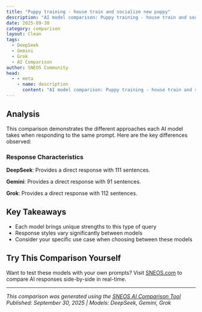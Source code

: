 ```yaml
---
title: "Puppy training - house train and socialize new puppy"
description: "AI model comparison: Puppy training - house train and socialize new puppy..."
date: 2025-09-30
category: comparison
layout: Clean
tags:
  - DeepSeek
  - Gemini
  - Grok
  - AI Comparison
author: SNEOS Community
head:
  - - meta
    - name: description
      content: "AI model comparison: Puppy training - house train and socialize new puppy..."
---
```


<ChatComparison
  title="Puppy training - house train and socialize new puppy"
  prompt="Puppy training - house train and socialize new puppy"
  :responses='{"DeepSeek": "Of course! Bringing home a new puppy is an exciting and joyful time. Proper training from the start sets the foundation for a well-behaved, happy, and confident dog. This guide will focus on the two most critical early areas: **House Training** and **Socialization**.\n\n---\n\n### Part 1: House Training (Potty Training)\n\nThe key to house training is **management, consistency, and positive reinforcement.** Puppies have small bladders and limited control, so accidents are normal. Your job is to make it easy for them to get it right.\n\n#### The Golden Rules:\n1. **Supervision is Key:** When your puppy is loose in the house, keep your eyes on them. Use a leash tethered to you or a playpen to limit their access.\n2. **A Schedule is Your Best Friend:** Puppies thrive on routine. Take them out:\n * First thing in the morning.\n * Immediately after waking up from a nap.\n * 15-20 minutes after eating or drinking.\n * After a vigorous play session.\n * Right before bedtime.\n * **Generally, a puppy can \u0022hold it\u0022 for about one hour per month of age, plus one.** So, a 2-month-old puppy needs to go out every 2-3 hours.\n3. **Choose a Potty Spot:** Always take them to the same spot outside. The smell will trigger them to go.\n\n#### The Step-by-Step Process:\n\n1. **Go to Your Spot:** Take your puppy on a leash directly to their potty spot. Don\u0027t let them play or wander first.\n2. **Use a Cue Word:** As they are in the act of eliminating, say a calm, consistent cue like \u0022Go Potty\u0022 or \u0022Do Your Business.\u0022 This will eventually allow you to prompt them on command.\n3. **Praise and Reward!** The **moment** they finish, give them enthusiastic praise and a high-value treat. This is the most important step! They must connect the action with the reward.\n4. **Clean Accidents Thoroughly:** If you catch them in the act, interrupt with a gentle \u0022Oops!\u0022 or a clap and immediately take them to their potty spot. Praise if they finish there.\n * **Never** punish, yell, or rub their nose in it. This only creates fear and secrecy.\n * Clean all accidents with an **enzymatic cleaner** (like Nature\u0027s Miracle) to completely eliminate the scent, which would otherwise attract them back to the same spot.\n\n#### Crate Training is a Huge Help:\n* Dogs naturally avoid soiling their sleeping area. A properly sized crate (just big enough to stand up, turn around, and lie down) encourages them to \u0022hold it.\u0022\n* The crate is not a prison; it\u0027s their safe den. Make it cozy with a blanket and toys, and feed them meals inside.\n\n---\n\n### Part 2: Socialization\n\nSocialization is about **positively exposing** your puppy to the wide variety of people, places, sounds, animals, and experiences they will encounter in their life. The prime socialization window is between **3 and 16 weeks of age.** Positive experiences during this time are crucial for preventing fear and aggression later.\n\n#### The Golden Rules:\n1. **Quality Over Quantity:** It\u0027s not about meeting every single person or dog. It\u0027s about ensuring each new experience is **positive and not overwhelming.**\n2. **Let the Puppy Choose:** Never force a puppy to interact with something they are scared of. Let them observe from a distance and approach in their own time.\n3. **Pace Yourself:** A few short, positive outings are better than one long, scary one.\n\n#### What to Socialize Your Puppy With:\n\n**People:**\n* Men, women, children (supervised closely!), people of different ethnicities, people wearing hats, sunglasses, uniforms, using canes or walkers.\n* **How:** Have new people sit down and offer your puppy a treat. Let the puppy approach them.\n\n**Other Dogs and Animals:**\n* **Puppy Kindergarten Classes are the BEST way to do this!** They provide a controlled, safe environment with vaccinated puppies.\n* Arrange playdates with known, healthy, and gentle adult dogs or vaccinated puppies.\n* Expose them to cats (from a safe distance) and other animals they might see.\n\n**Environments and Surfaces:**\n* Take them to (but don\u0027t let them walk in public places until fully vaccinated):\n * Parks (carry them or use a stroller).\n * Outdoor patios of cafes.\n * Quiet parking lots.\n * Pet-friendly stores (like Home Depot).\n* Let them walk on different surfaces: grass, concrete, gravel, carpet, tile, a wobbly board, a blanket.\n\n**Sounds and Sights:**\n* Play soundtracks of common noises at a low volume while giving treats (vacuum cleaners, thunderstorms, fireworks, doorbells, children shouting).\n* Expose them to: cars, bikes, skateboards, umbrellas opening, shopping carts.\n\n#### How to Do It Right: The \u0022Treat Party\u0022 Method\nWhenever your puppy encounters something new, make it rain delicious treats (tiny pieces of chicken, cheese, or hot dog).\n* See a person in a hat? *Treat!*\n* Hear a garbage truck? *Treat!*\n* Walk on a grate? *Treat!*\n\nThis conditions them to think, \u0022New things make good stuff happen!\u0022\n\n---\n\n### Combining Both: A Sample Puppy Schedule (for an 8-10 week old)\n\n* **7:00 AM:** Immediate trip outside to potty. Praise/Treat.\n* **7:15 AM:** Breakfast, then water.\n* **7:45 AM:** Trip outside to potty. Praise/Treat.\n* **8:00 - 9:00 AM:** Supervised playtime and short (5-minute) training sessions (practice \u0022Sit,\u0022 \u0022Name,\u0022 \u0022Come\u0022).\n* **9:00 AM:** Trip outside, then into the crate for a nap.\n* **11:00 AM:** Trip outside, then a socialization outing (e.g., sit on the front porch and watch the world go by with treats).\n* **12:00 PM:** Lunch, then water. Trip outside 20 mins later.\n* **1:00 - 2:00 PM:** Playtime and training.\n* **2:00 PM:** Trip outside, then nap in crate.\n* **4:00 PM:** Trip outside, then another short socialization activity.\n* **5:00 PM:** Dinner, then water. Trip outside 20 mins later.\n* **6:00 - 8:00 PM:** Quiet, supervised play. Practice settling on a mat.\n* **8:00 PM:** Last call for water (adjust based on your bedtime).\n* **10:00 PM:** Final potty trip before bed, then into the crate for the night.\n\n**Final Pro Tips:**\n* **Patience is everything.** There will be setbacks. Just stay consistent.\n* **Enroll in a Puppy Class.** It\u0027s invaluable for socialization and learning how to communicate with your dog.\n* **Hand-feed some meals.** This builds a powerful bond and makes you the source of all good things.\n* **Enjoy it!** The puppy phase is fleeting. Take lots of pictures and cherish the moments of chaos and cuddles.\n\nYou are your puppy\u0027s whole world. By providing clear guidance, patience, and lots of love, you\u0027re setting them up for a lifetime of happiness by your side. Good luck", "Gemini": "Okay, let\u0027s get your new puppy on the right track with house training and socialization! This is a crucial period for their development, and with consistent effort, you can set them up for success.\n\n**I. House Training**\n\n* **Understanding the Basics:**\n * **Consistency is Key:** A consistent routine is the most important factor in house training.\n * **Positive Reinforcement:** Reward successful potty breaks immediately and enthusiastically. Avoid punishment for accidents.\n * **Supervision:** Closely supervise your puppy at all times when they are not confined. This allows you to anticipate their needs and prevent accidents.\n * **Crate Training (Optional, but Highly Recommended):** Dogs naturally avoid soiling their sleeping area. A crate can be a valuable tool for house training and provides a safe den for your puppy.\n * **Understand Puppy Bladders:** Puppies have small bladders and can\u0027t hold it for long. A general rule of thumb is that a puppy can hold their bladder for approximately one hour per month of age (e.g., a 3-month-old puppy can hold it for about 3 hours). However, this varies between individual dogs, and all dogs need to go out at least every 6-8 hours.\n\n* **Establishing a Routine:**\n * **Frequent Potty Breaks:** Take your puppy out frequently, especially:\n * First thing in the morning\n * Immediately after waking up from naps\n * After playing\n * After eating or drinking\n * Before bedtime\n * Every 2-3 hours, especially for young puppies.\n * **Designated Potty Spot:** Choose a specific spot in your yard for your puppy to eliminate. Take them to that spot every time. The scent will help encourage them to go.\n * **\u0022Go Potty\u0022 Cue:** Use a specific phrase like \u0022Go potty\u0022 or \u0022Do your business\u0022 when you take your puppy to their spot. This will eventually become a cue for them to eliminate on command.\n * **Wait Patiently:** Give your puppy a few minutes to eliminate. If they don\u0027t go, take them back inside and try again in 15-20 minutes.\n\n* **Dealing with Accidents:**\n * **Don\u0027t Punish:** Never scold or punish your puppy for accidents. This will only make them afraid of you and may make them sneaky about eliminating indoors.\n * **Interrupt and Redirect:** If you catch your puppy in the act of eliminating indoors, interrupt them with a firm \u0022Uh-oh!\u0022 or a clap, and immediately take them outside to their designated spot. If they finish outside, praise and reward them.\n * **Clean Thoroughly:** Clean up accidents immediately with an enzymatic cleaner specifically designed for pet messes. This will eliminate the odor and prevent your puppy from being attracted to that spot again. Regular cleaners won\u0027t remove the scent completely.\n\n* **Crate Training (If Using):**\n * **Introduction:** Make the crate a positive experience. Place treats, toys, and comfortable bedding inside.\n * **Gradual Acclimation:** Start by feeding your puppy their meals in the crate with the door open. Gradually increase the time they spend in the crate with the door closed.\n * **Never Use as Punishment:** The crate should never be used as a punishment.\n * **Potty Breaks:** Always take your puppy outside immediately after they come out of the crate.\n\n* **Important Tips:**\n * **Water Intake:** Don\u0027t restrict water unless specifically directed by a veterinarian. Just be mindful of water intake before bedtime.\n * **Feeding Schedule:** A consistent feeding schedule can help regulate your puppy\u0027s bowel movements.\n * **Monitor Stool:** Keep an eye on your puppy\u0027s stool consistency. Diarrhea or constipation can indicate a health issue.\n * **Consult a Vet:** If you\u0027re having significant difficulties with house training, consult your veterinarian to rule out any underlying medical conditions.\n\n**II. Socialization**\n\n* **The Critical Period:** The socialization period for puppies is generally between 3 and 16 weeks of age. During this time, they are most receptive to new experiences.\n* **Why Socialization is Important:** Proper socialization helps prevent fear, aggression, and other behavioral problems later in life. It allows your puppy to become confident and well-adjusted in various environments.\n* **Exposing Your Puppy to a Variety of Experiences:**\n * **People:** Introduce your puppy to people of all ages, races, sizes, and genders. Include people wearing hats, glasses, and beards.\n * **Sounds:** Expose your puppy to a variety of sounds, such as traffic, children playing, vacuum cleaners, doorbells, and fireworks (start with low volume and gradually increase it).\n * **Sights:** Take your puppy to different places, such as parks, stores (that allow dogs), and busy streets.\n * **Surfaces:** Walk your puppy on different surfaces, such as grass, concrete, wood, carpet, and tile.\n * **Objects:** Introduce your puppy to various objects, such as umbrellas, bicycles, strollers, and wheelchairs.\n * **Animals:** Introduce your puppy to other dogs (vaccinated and friendly) and cats, as well as other animals they may encounter, such as birds, squirrels, and horses (from a safe distance).\n\n* **Making Socialization Positive:**\n * **Positive Reinforcement:** Always reward your puppy with treats, praise, and toys when they are calm and relaxed around new people, places, and things.\n * **Go at Your Puppy\u0027s Pace:** Never force your puppy into a situation they are uncomfortable with. Allow them to approach new things at their own pace.\n * **Short and Sweet:** Keep socialization sessions short and positive. End on a good note.\n * **Avoid Overwhelming:** Don\u0027t overwhelm your puppy with too much stimulation at once. Start with small exposures and gradually increase the intensity.\n * **Observe Body Language:** Pay attention to your puppy\u0027s body language. If they are showing signs of fear or anxiety (e.g., tail tucked, ears back, lip licking, yawning, whale eye), remove them from the situation.\n\n* **Socialization Strategies:**\n * **Puppy Classes:** Enroll your puppy in a puppy socialization class. These classes provide a safe and structured environment for puppies to interact with each other.\n * **Controlled Playdates:** Arrange playdates with other vaccinated and friendly dogs.\n * **Positive Exposure Walks:** Take your puppy on walks in different environments, focusing on positive experiences.\n * **Car Rides:** Get your puppy used to riding in the car.\n * **Grooming:** Get your puppy used to being handled and groomed by practicing brushing, nail trimming, and ear cleaning.\n * **Handling Exercises:** Practice handling your puppy\u0027s paws, ears, and mouth. This will make vet visits and grooming easier in the future.\n\n* **Important Considerations:**\n * **Vaccination Status:** Consult your veterinarian about when it\u0027s safe to start socializing your puppy, especially with other dogs, based on their vaccination schedule. Weigh the risks and benefits.\n * **Health:** Make sure your puppy is healthy before exposing them to other animals.\n * **Supervision:** Always supervise your puppy when they are interacting with other animals or people.\n * **Safety:** Prioritize your puppy\u0027s safety above all else.\n\n**III. Additional Tips**\n\n* **Basic Obedience Training:** Start basic obedience training early. Teach your puppy commands such as \u0022sit,\u0022 \u0022stay,\u0022 \u0022come,\u0022 and \u0022leave it.\u0022 This will help you establish clear communication and control.\n* **Consistency is Key:** Be consistent with your training and socialization efforts. The more consistent you are, the faster your puppy will learn.\n* **Patience is Essential:** Puppyhood can be challenging. Be patient with your puppy and remember that they are still learning.\n* **Seek Professional Help:** If you are struggling with house training, socialization, or any other behavioral issues, don\u0027t hesitate to consult a professional dog trainer or behaviorist.\n\n**Example Socialization Checklist (Modify to fit your lifestyle and location):**\n\n* [ ] Met 10 different people (men, women, children, different ethnicities)\n* [ ] Heard a vacuum cleaner\n* [ ] Heard a lawnmower\n* [ ] Ridden in a car\n* [ ] Walked on grass\n* [ ] Walked on pavement\n* [ ] Played with a toy\n* [ ] Met a friendly, vaccinated dog\n* [ ] Heard a baby crying\n* [ ] Walked past a busy street\n* [ ] Heard a doorbell\n* [ ] Experienced being brushed\n\nRemember to always tailor your approach to your puppy\u0027s individual personality and needs. Good luck! Enjoy this special time with your new companion.\n", "Grok": "House training and socializing a new puppy are crucial steps in helping them become a well-adjusted, happy, and obedient companion. These processes take time, patience, and consistency, but with the right approach, your puppy will learn quickly. Below, I\u0027ll break down how to house train and socialize your new puppy in detail.\n\n---\n\n### **1. House Training a Puppy**\nHouse training (or potty training) teaches your puppy where and when to go to the bathroom. The goal is to prevent accidents indoors and establish a routine for outdoor bathroom breaks.\n\n#### **Key Principles for House Training**\n- **Consistency**: Stick to a regular schedule for feeding, bathroom breaks, and bedtime.\n- **Supervision**: Keep an eye on your puppy at all times to catch accidents before they happen.\n- **Positive Reinforcement**: Reward good behavior with treats, praise, or play.\n- **Patience**: Puppies have small bladders and limited control\u2014expect accidents and avoid punishment.\n\n#### **Steps to House Train Your Puppy**\n1. **Establish a Routine**\n - Take your puppy outside to the same spot every time they need to go. Puppies usually need to go after waking up, eating, drinking, playing, and every 1-2 hours (depending on age).\n - A general rule for bladder control is that a puppy can hold it for their age in months plus one hour (e.g., a 3-month-old puppy can hold it for about 4 hours). This applies during the day; overnight may be shorter.\n\n2. **Choose a Bathroom Spot**\n - Pick a specific area outside for your puppy to eliminate. The consistent scent will help them understand this is their \u0022bathroom.\u0022\n - Use a cue word like \u0022go potty\u0022 or \u0022hurry up\u0022 while they\u2019re eliminating to associate the command with the action.\n\n3. **Watch for Signs**\n - Look for cues that your puppy needs to go, such as sniffing, circling, whining, or heading toward the door.\n - If you see these signs, take them out immediately.\n\n4. **Reward Success**\n - As soon as your puppy finishes going outside, praise them enthusiastically and give a small treat. Positive reinforcement helps them understand they did the right thing.\n - Timing is key\u2014reward them immediately after they finish, not when they come back inside.\n\n5. **Handle Accidents Calmly**\n - If your puppy has an accident indoors, don\u2019t shout or punish them. This can create fear and confuse them.\n - Interrupt them mid-accident with a firm \u201CNo\u201D or clap, then quickly take them outside to finish. Clean the area thoroughly with an enzymatic cleaner to remove the scent and prevent repeat accidents.\n \n6. **Use a Crate or Confinement Area**\n - Puppies naturally avoid soiling their sleeping area, so crate training can be a helpful tool. Use a crate that\u2019s just big enough for them to stand, turn around, and lie down in.\n - When you can\u2019t supervise, keep them in the crate or a gated-off area with puppy pads (if necessary). Gradually reduce reliance on pads as they learn to go outside.\n - Never leave a puppy in a crate for too long\u2014follow the age guideline above for maximum time.\n\n7. **Adjust as They Grow**\n - As your puppy gets older, they\u2019ll gain better bladder control and need fewer bathroom breaks. Continue reinforcing the routine until they consistently go outside.\n\n#### **House Training Timeline**\n- Most puppies can be house trained by 4-6 months, though some may take longer.\n- Small breeds or brachycephalic breeds (like Chihuahuas or Bulldogs) may take longer due to smaller bladders or stubborn personalities.\n\n---\n\n### **2. Socializing a Puppy**\nSocialization is the process of exposing your puppy to a variety of people, animals, environments, and experiences in a positive way. The goal is to build their confidence and prevent fear or aggression later in life. The critical socialization period for puppies is between 3 and 14 weeks, so start early if possible.\n\n#### **Key Principles for Socialization**\n- **Start Early but Safe**: Begin socialization as soon as you bring your puppy home, but avoid exposing them to unvaccinated dogs or risky areas until they\u2019ve had their initial vaccinations (consult your vet, usually around 8-12 weeks).\n- **Positive Experiences**: Ensure every new interaction is calm and rewarding to build positive associations.\n- **Gradual Exposure**: Introduce new things slowly to avoid overwhelming your puppy.\n- **Ongoing Process**: Socialization doesn\u2019t stop after puppyhood\u2014continue exposing them to new experiences throughout their life.\n\n#### **Steps to Socialize Your Puppy**\n1. **Introduce People**\n - Let your puppy meet a variety of people (different ages, genders, appearances, etc.). Encourage friends and family to offer treats or gentle petting.\n - Teach your puppy to stay calm during greetings by asking people to ignore them until they\u2019re sitting or relaxed.\n - Expose them to people wearing hats, sunglasses, uniforms, or using wheelchairs/walkers to prevent fear of unfamiliar appearances.\n\n2. **Meet Other Dogs and Animals**\n - Arrange playdates with friendly, vaccinated dogs. Puppy classes are a great way to do this safely under supervision.\n - Start with calm, well-mannered dogs to avoid overwhelming your puppy. Watch for body language\u2014ensure both dogs are comfortable and not overly dominant or fearful.\n - If you have other pets (cats, etc.), introduce them slowly in a controlled setting, using gates or leashes at first.\n\n3. **Expose to Different Environments**\n - Take your puppy to new places like parks, pet-friendly stores, or outdoor cafes (once vaccinated). Start with quieter areas and build up to busier ones.\n - Let them experience different surfaces (grass, pavement, gravel) and sounds (cars, sirens, vacuums). Pair these with treats or praise to create positive associations.\n\n4. **Teach Handling and Grooming**\n - Get your puppy used to being touched everywhere (paws, ears, mouth, tail) to prepare them for vet visits and grooming.\n - Practice brushing, nail trimming, and bath time early on, rewarding them for staying calm.\n\n5. **Attend Puppy Classes**\n - Enroll in a reputable puppy training or socialization class (often offered by pet stores, trainers, or veterinary clinics). These provide structured opportunities to meet other dogs and learn basic obedience in a distracting environment.\n - Look for classes that focus on positive reinforcement and are led by certified trainers.\n\n6. **Avoid Overwhelm**\n - Watch for signs of stress (tucked tail, cowering, excessive yawning, or whining). If your puppy seems scared, remove them from the situation and try again later at a slower pace.\n - Keep socialization sessions short and fun\u2014end on a positive note.\n\n#### **Socialization Tips by Age**\n- **3-8 Weeks**: If your puppy is still with their litter, they learn bite inhibition and dog-to-dog communication from siblings and mom. If you have them during this time, focus on gentle handling and quiet environments.\n- **8-12 Weeks**: Prime socialization window\u2014introduce them to as many safe, positive experiences as possible. Focus on people, sounds, and basic handling while waiting for full vaccinations.\n- **12-16 Weeks**: Continue socialization with more dogs and environments. Start puppy classes if vaccinations are complete. Fear periods may begin\u2014avoid forcing them into scary situations.\n- **4-6 Months**: Reinforce earlier socialization and address any specific fears. Adolescence may bring stubbornness or shyness, so stay consistent.\n\n---\n\n### **General Tips for Success**\n- **Combine Training and Socialization**: Use house training outings as a chance to expose your puppy to the world. Bring treats on walks to reward both potty success and calm behavior around distractions.\n- **Be Patient**: Every puppy learns at their own pace. Avoid frustration and celebrate small victories.\n- **Seek Professional Help if Needed**: If house training isn\u2019t progressing after a few months or your puppy shows extreme fear/aggression during socialization, consult a certified dog trainer or behaviorist. For house training delays, rule out medical issues (like UTIs) with your vet.\n- **Health First**: Ensure your puppy is on a proper vaccination and deworming schedule before exposing them to public areas. Carry them or limit ground contact in high-risk areas until fully vaccinated (usually around 16 weeks).\n\n---\n\n### **Sample Daily Schedule for a Young Puppy (8-12 Weeks)**\n- **6:00 AM**: Wake up, immediate potty break (outside), short play or cuddle time.\n- **6:30 AM**: Breakfast, potty break after eating.\n- **7:00-9:00 AM**: Supervised play or training (sit, stay), potty break every hour.\n- **9:00-11:00 AM**: Nap in crate or gated area.\n- **11:00 AM**: Potty break, short walk or socialization outing (if safe).\n- **12:00 PM**: Lunch, potty break.\n- **1:00-3:00 PM**: Nap or quiet time.\n- **3:00-5:00 PM**: Playtime, training, potty breaks as needed.\n- **6:00 PM**: Dinner, potty break.\n- **7:00-9:00 PM**: Calm play or chewing on toys, last socialization activity of the day.\n- **9:30 PM**: Final potty break, bedtime in crate or designated sleep area.\n\n---\n\nBy following these steps and staying consistent, your puppy will develop good house manners and social skills. Remember that training is an ongoing journey\u2014keep reinforcing positive behaviors even as they grow into adulthood. If you have specific concerns or your puppy is of a particular breed with unique needs, let me know, and I can tailor further advice!"}' 
  published-date="22:46"
/>

## Analysis

This comparison demonstrates the different approaches each AI model takes when responding to the same prompt. Here are the key differences observed:

### Response Characteristics

**DeepSeek**: Provides a direct response with 111 sentences. 

**Gemini**: Provides a direct response with 91 sentences. 

**Grok**: Provides a direct response with 112 sentences. 

## Key Takeaways

- Each model brings unique strengths to this type of query
- Response styles vary significantly between models
- Consider your specific use case when choosing between these models

## Try This Comparison Yourself

Want to test these models with your own prompts? Visit [SNEOS.com](https://sneos.com) to compare AI responses side-by-side in real-time.

---

*This comparison was generated using the [SNEOS AI Comparison Tool](https://sneos.com)*
*Published: September 30, 2025 | Models: DeepSeek, Gemini, Grok*
